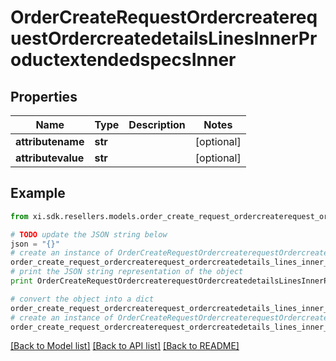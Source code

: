 # OrderCreateRequestOrdercreaterequestOrdercreatedetailsLinesInnerProductextendedspecsInner


## Properties

Name | Type | Description | Notes
------------ | ------------- | ------------- | -------------
**attributename** | **str** |  | [optional] 
**attributevalue** | **str** |  | [optional] 

## Example

```python
from xi.sdk.resellers.models.order_create_request_ordercreaterequest_ordercreatedetails_lines_inner_productextendedspecs_inner import OrderCreateRequestOrdercreaterequestOrdercreatedetailsLinesInnerProductextendedspecsInner

# TODO update the JSON string below
json = "{}"
# create an instance of OrderCreateRequestOrdercreaterequestOrdercreatedetailsLinesInnerProductextendedspecsInner from a JSON string
order_create_request_ordercreaterequest_ordercreatedetails_lines_inner_productextendedspecs_inner_instance = OrderCreateRequestOrdercreaterequestOrdercreatedetailsLinesInnerProductextendedspecsInner.from_json(json)
# print the JSON string representation of the object
print OrderCreateRequestOrdercreaterequestOrdercreatedetailsLinesInnerProductextendedspecsInner.to_json()

# convert the object into a dict
order_create_request_ordercreaterequest_ordercreatedetails_lines_inner_productextendedspecs_inner_dict = order_create_request_ordercreaterequest_ordercreatedetails_lines_inner_productextendedspecs_inner_instance.to_dict()
# create an instance of OrderCreateRequestOrdercreaterequestOrdercreatedetailsLinesInnerProductextendedspecsInner from a dict
order_create_request_ordercreaterequest_ordercreatedetails_lines_inner_productextendedspecs_inner_form_dict = order_create_request_ordercreaterequest_ordercreatedetails_lines_inner_productextendedspecs_inner.from_dict(order_create_request_ordercreaterequest_ordercreatedetails_lines_inner_productextendedspecs_inner_dict)
```
[[Back to Model list]](../README.md#documentation-for-models) [[Back to API list]](../README.md#documentation-for-api-endpoints) [[Back to README]](../README.md)


